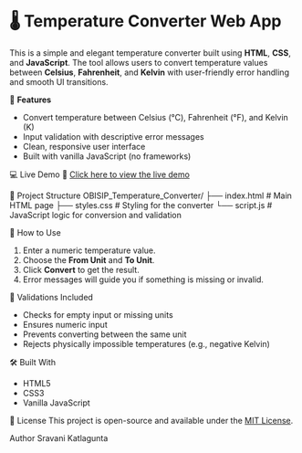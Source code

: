 🌡️ Temperature Converter Web App
=======================================
This is a simple and elegant temperature converter built using **HTML**, **CSS**, and **JavaScript**. 
The tool allows users to convert temperature values between **Celsius**, **Fahrenheit**, and **Kelvin** with user-friendly error handling and smooth UI transitions.


🔧 **Features**
- Convert temperature between Celsius (°C), Fahrenheit (°F), and Kelvin (K)
- Input validation with descriptive error messages
- Clean, responsive user interface
- Built with vanilla JavaScript (no frameworks)


💻 Live Demo
🔗 [Click here to view the live demo](https://Sravani-1410.github.io/OBISIP_Temperature_Converter/)  


📁 Project Structure
OBISIP_Temperature_Converter/
├── index.html # Main HTML page
├── styles.css # Styling for the converter
└── script.js # JavaScript logic for conversion and validation


🚀 How to Use
1. Enter a numeric temperature value.
2. Choose the **From Unit** and **To Unit**.
3. Click **Convert** to get the result.
4. Error messages will guide you if something is missing or invalid.


🧠 Validations Included
- Checks for empty input or missing units
- Ensures numeric input
- Prevents converting between the same unit
- Rejects physically impossible temperatures (e.g., negative Kelvin)


🛠️ Built With
- HTML5
- CSS3
- Vanilla JavaScript


📜 License
This project is open-source and available under the [MIT License](LICENSE).


Author
Sravani Katlagunta


